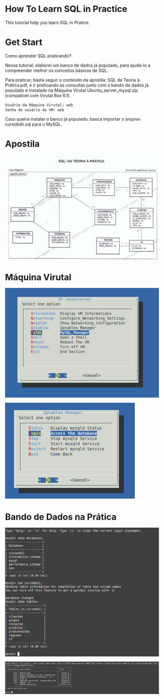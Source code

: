 # How To Learn SQL in Practice

This tutorial help you learn SQL in Pratice.

# Get Start
Como aprender SQL praticando?

Nesse tutorial, elaborei um banco de dados já populado, para ajudá-lo a compreender melhor os conceitos básicos de SQL.

Para praticar, basta seguir o conteúdo da apostila: SQL da Teoria à Prática.pdf, e ir praticando as consultas junto com o bando de dados já populado e instalado na Máquina Virutal Ubuntu_server_mysql.zip (compatível com Virutal Box 6.1).

```
Usuário da Máquina Virutal: web
Senha do usuário da VM: web
```

Caso queira instalar o banco já populado, basca importar o arquivo cursobdii.sql para o MySQL.

# Apostila
![](./mer.png)


# Máquina Virutal
![](./vm1.png)

![](./vm2.png)


# Bando de Dados na Prática

![](./banco1.png)


![](./banco2.png)

